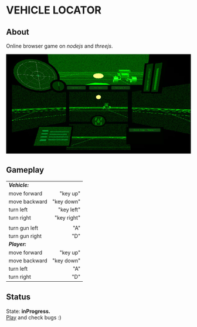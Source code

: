 
# VEHICLE LOCATOR 

About
------------   
Online browser game on *nodejs* and *threejs*.  
  
  
![pic](https://raw.githubusercontent.com/fire888/locator/master/files/assets/screenshot.jpg)  

Gameplay
------------ 
||| 
| -------------------- | ------------------:|
| **_Vehicle:_**       |                    |
| move forward         | "key up"           |
| move backward        | "key down"         |
| turn left            | "key left"         |
| turn right           | "key right"        |
| 	                   |                    |
|turn gun left         | "A"                |  
|turn gun right        | "D"                |  
| **_Player:_**        |                    |  
|move forward          | "key up"           |
|move backward         | "key down"         |
|turn left             | "A"                |  
|turn right            | "D"                |    

Status
------------   
State: **inProgress.**  
[Play](http://js.otrisovano.ru/tests/180316Locator/master) and check bugs :)



